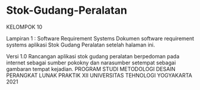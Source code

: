 # Stok-Gudang-Peralatan
KELOMPOK 10

Lampiran 1 : Software Requirement Systems
Dokumen software requirement systems aplikasi Stok Gudang Peralatan setelah halaman ini.

Versi 1.0
Rancangan aplikasi stok gudang peralatan berpedoman pada internet sebagai sumber pokokny dan narasumber setempat sebagai gambaran tempat kejadian.
PROGRAM STUDI METODOLOGI DESAIN PERANGKAT LUNAK PRAKTIK XII 
UNIVERSITAS TEHNOLOGI YOGYAKARTA
2021

